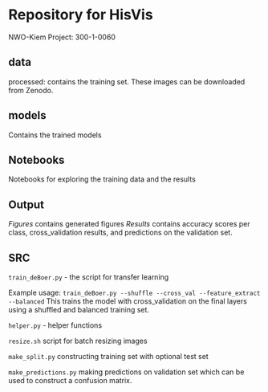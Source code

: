 # Repository for HisVis

NWO-Kiem Project: 300-1-0060

## data

processed: contains the training set. These images can be downloaded from Zenodo.

## models

Contains the trained models

## Notebooks

Notebooks for exploring the training data and the results

## Output

_Figures_ contains generated figures
_Results_ contains accuracy scores per class, cross_validation results, and predictions on the validation set. 

## SRC

`train_deBoer.py` - the script for transfer learning

Example usage:
`train_deBoer.py --shuffle --cross_val --feature_extract --balanced`
This trains the model with cross_validation on the final layers using a shuffled and balanced training set. 

`helper.py` - helper functions

`resize.sh` script for batch resizing images

`make_split.py` constructing training set with optional test set

`make_predictions.py` making predictions on validation set which can be used to construct a confusion matrix.

